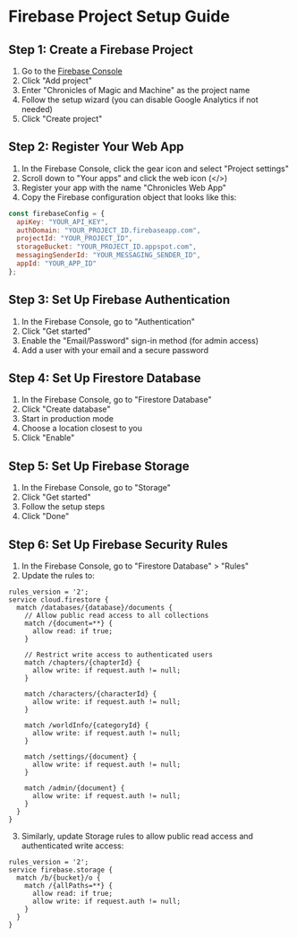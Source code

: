 # Firebase Project Setup Guide

## Step 1: Create a Firebase Project

1. Go to the [Firebase Console](https://console.firebase.google.com/)
2. Click "Add project"
3. Enter "Chronicles of Magic and Machine" as the project name
4. Follow the setup wizard (you can disable Google Analytics if not needed)
5. Click "Create project"

## Step 2: Register Your Web App

1. In the Firebase Console, click the gear icon and select "Project settings"
2. Scroll down to "Your apps" and click the web icon (</>) 
3. Register your app with the name "Chronicles Web App"
4. Copy the Firebase configuration object that looks like this:

```javascript
const firebaseConfig = {
  apiKey: "YOUR_API_KEY",
  authDomain: "YOUR_PROJECT_ID.firebaseapp.com",
  projectId: "YOUR_PROJECT_ID",
  storageBucket: "YOUR_PROJECT_ID.appspot.com",
  messagingSenderId: "YOUR_MESSAGING_SENDER_ID",
  appId: "YOUR_APP_ID"
};
```

## Step 3: Set Up Firebase Authentication

1. In the Firebase Console, go to "Authentication"
2. Click "Get started"
3. Enable the "Email/Password" sign-in method (for admin access)
4. Add a user with your email and a secure password

## Step 4: Set Up Firestore Database

1. In the Firebase Console, go to "Firestore Database"
2. Click "Create database"
3. Start in production mode
4. Choose a location closest to you
5. Click "Enable"

## Step 5: Set Up Firebase Storage

1. In the Firebase Console, go to "Storage"
2. Click "Get started"
3. Follow the setup steps
4. Click "Done"

## Step 6: Set Up Firebase Security Rules

1. In the Firebase Console, go to "Firestore Database" > "Rules"
2. Update the rules to:

```
rules_version = '2';
service cloud.firestore {
  match /databases/{database}/documents {
    // Allow public read access to all collections
    match /{document=**} {
      allow read: if true;
    }
    
    // Restrict write access to authenticated users
    match /chapters/{chapterId} {
      allow write: if request.auth != null;
    }
    
    match /characters/{characterId} {
      allow write: if request.auth != null;
    }
    
    match /worldInfo/{categoryId} {
      allow write: if request.auth != null;
    }
    
    match /settings/{document} {
      allow write: if request.auth != null;
    }
    
    match /admin/{document} {
      allow write: if request.auth != null;
    }
  }
}
```

3. Similarly, update Storage rules to allow public read access and authenticated write access:

```
rules_version = '2';
service firebase.storage {
  match /b/{bucket}/o {
    match /{allPaths=**} {
      allow read: if true;
      allow write: if request.auth != null;
    }
  }
}
```
